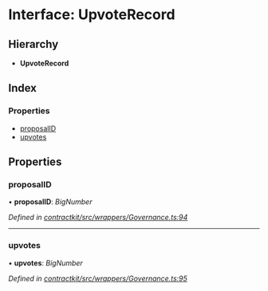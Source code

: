# Interface: UpvoteRecord

## Hierarchy

* **UpvoteRecord**

## Index

### Properties

* [proposalID](_contractkit_src_wrappers_governance_.upvoterecord.md#proposalid)
* [upvotes](_contractkit_src_wrappers_governance_.upvoterecord.md#upvotes)

## Properties

###  proposalID

• **proposalID**: *BigNumber*

*Defined in [contractkit/src/wrappers/Governance.ts:94](https://github.com/celo-org/celo-monorepo/blob/master/packages/contractkit/src/wrappers/Governance.ts#L94)*

___

###  upvotes

• **upvotes**: *BigNumber*

*Defined in [contractkit/src/wrappers/Governance.ts:95](https://github.com/celo-org/celo-monorepo/blob/master/packages/contractkit/src/wrappers/Governance.ts#L95)*
